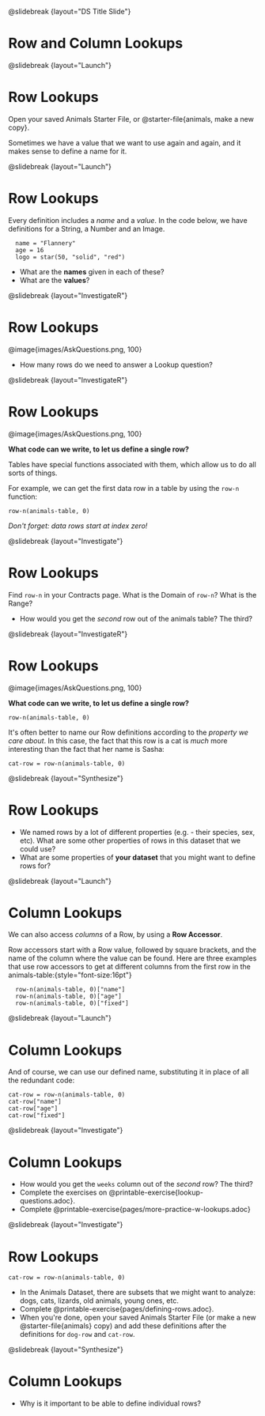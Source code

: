 @slidebreak
{layout="DS Title Slide"}
# Row and Column Lookups

<!--
To learn more about how to use PearDeck, and how to view the embedded links on these slides without going into present mode visit https://help.peardeck.com/en
-->
@slidebreak
{layout="Launch"}
# Row Lookups

Open your saved Animals Starter File, or @starter-file{animals, make a new copy}.

Sometimes we have a value that we want to use again and again, and it makes sense to define a name for it. 

<!--

-->
@slidebreak
{layout="Launch"}
# Row Lookups

Every definition includes a _name_ and a _value_. In the code below, we have definitions for a String, a Number and an Image.
```
  name = "Flannery"
  age = 16
  logo = star(50, "solid", "red")
```

- What are the **names** given in each of these?
- What are the **values**?

<!--
* What are the names given in each of these?
**__name, age, and logo__
* What are the values?
** __the String "Flannery", the Number 16, and an Image of a solid red star__

-->
@slidebreak
{layout="InvestigateR"}
# Row Lookups

@image{images/AskQuestions.png, 100}

* How many rows do we need to answer a Lookup question?

<!--
* How many rows do we need to answer a Lookup question?
** __Just one! Lookups can be answered just by finding the right row!__

(Make sure sure students understand we only need one row!)

-->
@slidebreak
{layout="InvestigateR"}
# Row Lookups

@image{images/AskQuestions.png, 100}

**What code can we write, to let us define a single row?**

Tables have special functions associated with them, which allow us to do all sorts of things.

For example, we can get the first data row in a table by using the `row-n` function:

`row-n(animals-table, 0)`

*Don't forget: data rows start at index _zero_!*

<!--
Drive the "data rows start at index zero" point home a LOT, as it's a source common errors
-->
@slidebreak
{layout="Investigate"}
# Row Lookups

Find `row-n` in your Contracts page. What is the Domain of `row-n`? What is the Range? 

- How would you get the _second_ row out of the animals table? The third?
<!--

-->
@slidebreak
{layout="InvestigateR"}
# Row Lookups

@image{images/AskQuestions.png, 100}

**What code can we write, to let us define a single row?**

`row-n(animals-table, 0)`

It's often better to name our Row definitions according to the _property we care about_. In this case, the fact that this row is a cat is _much_ more interesting than the fact that her name is Sasha:

`cat-row = row-n(animals-table, 0)`
<!--
-->
@slidebreak
{layout="Synthesize"}
# Row Lookups

- We named rows by a lot of different properties (e.g. - their species, sex, etc). What are some other properties of rows in this dataset that we could use?
- What are some properties of **your dataset** that you might want to define rows for?

<!--

-->
@slidebreak
{layout="Launch"}
# Column Lookups

We can also access *columns* of a Row, by using a **Row Accessor**. 

Row accessors start with a Row value, followed by square brackets, and the name of the column where the value can be found. Here are three examples that use row accessors to get at different columns from the first row in the animals-table:{style="font-size:16pt"}

```{style="font-size:16pt"}
  row-n(animals-table, 0)["name"]
  row-n(animals-table, 0)["age"]
  row-n(animals-table, 0)["fixed"]
```

<!--

-->

@slidebreak
{layout="Launch"}
# Column Lookups

And of course, we can use our defined name, substituting it in place of all the redundant code:
```
cat-row = row-n(animals-table, 0)
cat-row["name"]
cat-row["age"]
cat-row["fixed"]
```

<!--

-->

@slidebreak
{layout="Investigate"}
# Column Lookups

- How would you get the `weeks` column out of the _second_ row? The third?
- Complete the exercises on @printable-exercise{lookup-questions.adoc}.
- Complete @printable-exercise{pages/more-practice-w-lookups.adoc}

<!--
Debrief student answers here
-->
@slidebreak
{layout="Investigate"}
# Row Lookups

`cat-row = row-n(animals-table, 0)`

- In the Animals Dataset, there are subsets that we might want to analyze: dogs, cats, lizards, old animals, young ones, etc.
- Complete @printable-exercise{pages/defining-rows.adoc}.
- When you're done, open your saved Animals Starter File (or make a new @starter-file{animals} copy) and add these definitions after the definitions for `dog-row` and `cat-row`.

<!--

-->

@slidebreak
{layout="Synthesize"}
# Column Lookups

- Why is it important to be able to define individual rows?
<!--

-->
